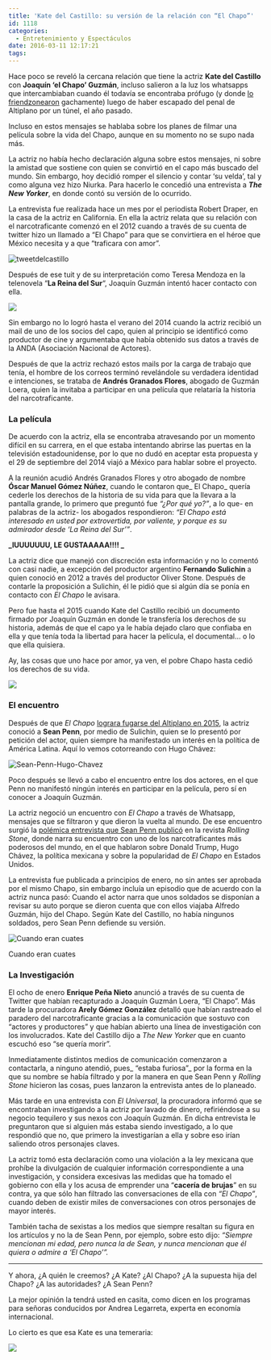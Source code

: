 ```yaml
---
title: 'Kate del Castillo: su versión de la relación con “El Chapo”'
id: 1118
categories:
  - Entretenimiento y Espectáculos
date: 2016-03-11 12:17:21
tags:
---
```


<div id="stcpDiv">

Hace poco se reveló la cercana relación que tiene la actriz **Kate del Castillo** con **Joaquín ‘el Chapo’ Guzmán**, incluso salieron a la luz los whatsapps que intercambiaban cuando él todavía se encontraba prófugo (y donde [lo friendzonearon](http://www.sopitas.com/570955-una-historia-de-friendzone-estos-fueron-los-sms-entre-el-chapo-y-kate-del-castillo/) gachamente) luego de haber escapado del penal de Altiplano por un túnel, el año pasado.

Incluso en estos mensajes se hablaba sobre los planes de filmar una película sobre la vida del Chapo, aunque en su momento no se supo nada más.

La actriz no había hecho declaración alguna sobre estos mensajes, ni sobre la amistad que sostiene con quien se convirtió en el capo más buscado del mundo. Sin embargo, hoy decidió romper el silencio y contar ‘su velda’, tal y como alguna vez hizo Niurka. Para hacerlo le concedió una entrevista a _**The New Yorker**_, en donde contó su versión de lo ocurrido.

La entrevista fue realizada hace un mes por el periodista Robert Draper, en la casa de la actriz en California. En ella la actriz relata que su relación con el narcotraficante comenzó en el 2012 cuando a través de su cuenta de twitter hizo un llamado a “El Chapo” para que se convirtiera en el héroe que México necesita y a que “traficara con amor”.

![tweetdelcastillo](http://i1.wp.com/www.sopitas.com/wp-content/uploads/2016/03/tweetdelcastillo.jpg?resize=620%2C186)

Después de ese tuit y de su interpretación como Teresa Mendoza en la telenovela “**La Reina del Sur**“, Joaquín Guzmán intentó hacer contacto con ella.

![](http://i0.wp.com/45.media.tumblr.com/f8a516ad17c77a2c0866e6f1687efd15/tumblr_mkne09JxEl1rbzm6wo1_500.gif?w=1060&amp;ssl=1)

Sin embargo no lo logró hasta el verano del 2014 cuando la actriz recibió un mail de uno de los socios del capo, quien al principio se identificó como productor de cine y argumentaba que había obtenido sus datos a través de la ANDA (Asociación Nacional de Actores).

Después de que la actriz rechazó estos mails por la carga de trabajo que tenía, el hombre de los correos terminó revelándole su verdadera identidad e intenciones, se trataba de **Andrés Granados Flores**, abogado de Guzmán Loera, quien la invitaba a participar en una película que relataría la historia del narcotraficante.

### La película

De acuerdo con la actriz, ella se encontraba atravesando por un momento difícil en su carrera, en el que estaba intentando abrirse las puertas en la televisión estadounidense, por lo que no dudó en aceptar esta propuesta y el 29 de septiembre del 2014 viajó a México para hablar sobre el proyecto.

A la reunión acudió Andrés Granados Flores y otro abogado de nombre **Óscar Manuel Gómez Núñez**, cuando le contaron que_ El Chapo_ quería cederle los derechos de la historia de su vida para que la llevara a la pantalla grande, lo primero que preguntó fue _“¿Por qué yo?”_, a lo que- en palabras de la actriz- los abogados respondieron: _“El Chapo está interesado en usted por extrovertida, por valiente, y porque es su admirador desde ‘La Reina del Sur’”_.

**_IUUUUUUU, LE GUSTAAAAA!!!! _**

La actriz dice que manejó con discreción esta información y no lo comentó con casi nadie, a excepción del productor argentino **Fernando Sulichin** a quien conoció en 2012 a través del productor Oliver Stone. Después de contarle la proposición a Sulichin, él le pidió que si algún día se ponía en contacto con _El Chapo_ le avisara.

Pero fue hasta el 2015 cuando Kate del Castillo recibió un documento firmado por Joaquín Guzmán en donde le transfería los derechos de su historia, además de que el capo ya le había dejado claro que confiaba en ella y que tenía toda la libertad para hacer la película, el documental… o lo que ella quisiera.

Ay, las cosas que uno hace por amor, ya ven, el pobre Chapo hasta cedió los derechos de su vida.

![](http://i2.wp.com/media.giphy.com/media/ucsuO0y9dOuZy/giphy.gif?w=1060)

### El encuentro

Después de que _El Chapo_ [lograra fugarse del Altiplano en 2015](http://www.sopitas.com/569093-captura-chapo-reaprenden-guzmanloera-joaquin-guzman/), la actriz conoció a **Sean Penn**, por medio de Sulichin, quien se lo presentó por petición del actor, quien siempre ha manifestado un interés en la política de América Latina. Aquí lo vemos cotorreando con Hugo Chávez:

![Sean-Penn-Hugo-Chavez](http://i2.wp.com/www.sopitas.com/wp-content/uploads/2016/03/Sean-Penn-Hugo-Chavez.png?resize=470%2C315)

Poco después se llevó a cabo el encuentro entre los dos actores, en el que Penn no manifestó ningún interés en participar en la película, pero sí en conocer a Joaquín Guzmán.

La actriz negoció un encuentro con _El Chapo_ a través de Whatsapp, mensajes que se filtraron y que dieron la vuelta al mundo. De ese encuentro surgió la [polémica entrevista que Sean Penn publicó](http://www.sopitas.com/569496-chapo-guzman-sean-penn-entrevista-kate-del-castillo/) en la revista _Rolling Stone_, donde narra su encuentro con uno de los narcotraficantes más poderosos del mundo, en el que hablaron sobre Donald Trump, Hugo Chávez, la política mexicana y sobre la popularidad de _El Chapo_ en Estados Unidos.

La entrevista fue publicada a principios de enero, no sin antes ser aprobada por el mismo Chapo, sin embargo incluía un episodio que de acuerdo con la actriz nunca pasó: Cuando el actor narra que unos soldados se disponían a revisar su auto porque se dieron cuenta que con ellos viajaba Alfredo Guzmán, hijo del Chapo. Según Kate del Castillo, no había ningunos soldados, pero Sean Penn defiende su versión.
<div id="attachment_591975" class="wp-caption aligncenter">

![Cuando eran cuates](http://i0.wp.com/www.sopitas.com/wp-content/uploads/2016/03/penn.jpg?resize=320%2C521)

Cuando eran cuates

</div>

### La Investigación

El ocho de enero **Enrique Peña Nieto** anunció a través de su cuenta de Twitter que habían recapturado a Joaquín Guzmán Loera, “El Chapo”. Más tarde la procuradora **Arely Gómez González** detalló que habían rastreado el paradero del narcotraficante gracias a la comunicación que sostuvo con “actores y productores” y que habían abierto una línea de investigación con los involucrados. Kate del Castillo dijo a _The New Yorker_ que en cuanto escuchó eso “se quería morir”.

Inmediatamente distintos medios de comunicación comenzaron a contactarla, a ninguno atendió, pues_ “estaba furiosa”_ por la forma en la que su nombre se había filtrado y por la manera en que Sean Penn y _Rolling Stone_ hicieron las cosas, pues lanzaron la entrevista antes de lo planeado.

Más tarde en una entrevista con _El Universal_, la procuradora informó que se encontraban investigando a la actriz por lavado de dinero, refiriéndose a su negocio tequilero y sus nexos con Joaquín Guzmán. En dicha entrevista le preguntaron que si alguien más estaba siendo investigado, a lo que respondió que no, que primero la investigarían a ella y sobre eso irían saliendo otros personajes claves.

La actriz tomó esta declaración como una violación a la ley mexicana que prohíbe la divulgación de cualquier información correspondiente a una investigación, y considera excesivas las medidas que ha tomado el gobierno con ella y los acusa de emprender una “**cacería de brujas**” en su contra, ya que sólo han filtrado las conversaciones de ella con _“El Chapo”_, cuando deben de existir miles de conversaciones con otros personajes de mayor interés.

También tacha de sexistas a los medios que siempre resaltan su figura en los artículos y no la de Sean Penn, por ejemplo, sobre esto dijo: _“Siempre mencionan mi edad, pero nunca la de Sean, y nunca mencionan que él quiera o admire a ‘El Chapo’”._

* * * * *

Y ahora, ¿A quién le creemos? ¿A Kate? ¿Al Chapo? ¿A la supuesta hija del Chapo? ¿A las autoridades? ¿A Sean Penn?

La mejor opinión la tendrá usted en casita, como dicen en los programas para señoras conducidos por Andrea Legarreta, experta en economía internacional.

Lo cierto es que esa Kate es una temeraria:

![](http://i1.wp.com/media.telemundo40.com/images/622*349/reina-del-sur-gif-08.gif?w=1060)

</div>